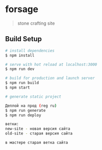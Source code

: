# forsage

<!-- [![Build Status](https://cloud.drone.io/api/badges/potapovnikita/forsage/status.svg)](https://cloud.drone.io/potapovnikita/forsage) -->

> stone crafting site

## Build Setup

``` bash
# install dependencies
$ npm install

# serve with hot reload at localhost:3000
$ npm run dev

# build for production and launch server
$ npm run build
$ npm start

# generate static project

Деплой на прод (reg ru)
$ npm run generate
$ npm run deploy

ветки:
new-site - новая версия сайта
old-site - старая версия сайта

в мастере старая ветка сайта

```
